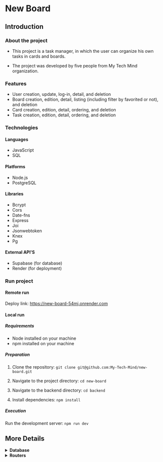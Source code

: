 # New Board

## Introduction

### About the project

- This project is a task manager, in which the user can organize his own tasks in cards and boards. 

- The project was developed by five people from My Tech Mind organization.

### Features

- User creation, update, log-in, detail, and deletion
- Board creation, edition, detail, listing (including filter by favorited or not), and deletion
- Card creation, edition, detail, ordering, and deletion
- Task creation, edition, detail, ordering, and deletion

### Technologies

#### Languages

- JavaScript
- SQL

#### Platforms

- Node.js
- PostgreSQL

#### Libraries

- Bcrypt
- Cors
- Date-fns
- Express
- Joi
- Jsonwebtoken
- Knex
- Pg

#### External API'S

- Supabase (for database)
- Render (for deployment)

### Run project

#### Remote run

Deploy link: https://new-board-54mj.onrender.com

#### Local run

##### Requirements

- Node installed on your machine
- npm installed on your machine

##### Preparation

1) Clone the repository: `git clone git@github.com:My-Tech-Mind/new-board.git`

2) Navigate to the project directory: `cd new-board`

3) Navigate to the backend directory: `cd backend`

4) Install dependencies: `npm install`


##### Execution

Run the development server: `npm run dev`

## More Details

<details>

<summary><strong>Database</strong></summary>

-   users
    - id
    - name 
    - email
    - password

-   boards
    - id
    - title
    - favorited
    - user_id
    - creation_date
    - update_date

-   cards
    - id
    - title
    - board_id
    - ordenation

-   tasks
    - id
    - title
    - description
    - card_id
    - ordenation

</details>

<details>

<summary><strong>Routers</strong></summary>

<details>

<summary><strong>Users</strong></summary>

#### Create user route: `[POST]/user`

Description: This route is used to create a user in the application.

Sent data: name, email, password

Return data: id, name, email

##### Example of Body Request (JSON)

```javascript
// POST/user
{
    "name": "testuser",
    "email": "testuser@email.com",
    "password": "*Testtest1"
}
```

##### Example of return

```javascript
// HTTP Status 201
{
    "id": 1,
    "name": "testuser",
    "email": "testuser@email.com",
}
```

#### Login user route: `[POST]/login`

Description: This route is used to log in a user in the application.

Sent data: email, password

Return data: user (id, name, email), token

##### Example of Body Request (JSON)

```javascript
// POST/login
{
    "email": "testuser@email.com",
    "password": "*Testtest1"
}
```

##### Example of return

```javascript
// HTTP Status 200
{
    "user": {
        "id": 1,
        "name": "testuser",
        "email": "testuser@email.com"
    },
    "token":
    "eyJhbGciOiJIUzI1NiIsInR5cCI6IkpXVCJ9.eyJpZCI6OSwiaWF0IjoxNzEyMjczMDg3LCJleHAiOjE3MTIzNTk0ODd9.geQfWbB2iEPXFH7rUMD_6MtMEDk1Ej_SLJKL7U9TwjA"
}
```
## All the subsquent routes need authentication

#### Update user route: `[PUT]/user`

Description: This route is used to update the data of a logged-in user in the application.

Sent data: name, email, password

Return data: id, name, email

##### Example of Body Request (JSON)

```javascript
// PUT/user
{
    "name": "testuser1",
    "email": "testuser1@email.com",
    "password": "*Testtest1"
}
```

##### Example of return

```javascript
// HTTP Status 200
{
    "id": 1,
    "name": "testuser1",
    "email": "testuser1@email.com",
}
```

#### Detail user route: `[GET]/user`

Description: This route is used to show the data of a logged-in user in the application.

Sent data: N/A

Return data: id, name, email

##### Example of Body Request (JSON)

```javascript
// GET/user
// No content in the request body
```

##### Example of return

```javascript
// HTTP Status 200
{
    "id": 1,
    "name": "testuser1",
    "email": "testuser1@email.com",
}
```

#### Delete user route: `[DELETE]/user`

Description: This route is used to delete the data of a logged-in user in the application.

Sent data: N/A

Return data: N/A

##### Example of Body Request (JSON)

```javascript
// DELETE/user
// No content in the request body
```

##### Example of return

```javascript
// HTTP Status 204
// No content in the return
```

</details>

<details>

<summary><b>Boards</b></summary>

#### Create board route: `[POST]/board`

Description: This route is used to create a board, with the initial cards cards (to, doing, done), for the logged-in user in the application.

Sent data: title, favorited

Return data: id, title, favorited, user_id, creation_date, update_date, cards (to, doing, done) with tasks []

##### Example of Body Request (JSON)

```javascript
// POST/board
{
    "title": "Week tasks",
    "favorited": "false"
}
```

##### Example of return

```javascript
// HTTP Status 201
{
	"id": 62,
	"title": "Week tasks",
	"favorited": false,
	"user_id": 9,
	"creation_date": "2024-04-15 20:37:47",
	"update_date": "2024-04-15 20:37:47",
	"cards": [
		{
			"id": 90,
			"title": "to do",
			"board_id": 62,
			"ordenation": 0,
			"tasks": []
		},
		{
			"id": 91,
			"title": "doing",
			"board_id": 62,
			"ordenation": 1,
			"tasks": []
		},
		{
			"id": 92,
			"title": "done",
			"board_id": 62,
			"ordenation": 2,
			"tasks": []
		}
	]
}
```

#### Edit board route: `[PUT]/board/:id`

Description: This route is used to edit a board owned by the logged-in user in the application.

Sent data: title, favorited

Return data: id, title, favorited, user_id, creation_date, update_date

##### Example of Body Request (JSON)

```javascript
// PUT/board/1
{
    "title": "Week tasks",
    "favorited": "true"
}
```

##### Example of return

```javascript
// HTTP Status 200
{
    "id": 1,
    "title": "Week tasks",
    "favorited": "true",
    "user_id": 2,
    "creation_date": "2024-03-23 15:21:57",
    "update_date": "2024-03-24 10:43:25"
}
```

#### Detail board route: `[GET]/board/:id`

Description: This route is used to show the data of a board owned by the logged-in user in the application.

Sent data: N/A

Return data: id, title, favorited, user_id, creation_date, update_date, cards (id, title, board_id, ordenation) with tasks (id, title, description, card_id, ordenation)

##### Example of Body Request (JSON)

```javascript
// GET/board/1
// No content in the request body
```

##### Example of return

```javascript
// HTTP Status 200
{
    "id": 1,
    "title": "Week tasks",
    "favorited": "true",
    "user_id": 2,
    "creation_date": "2024-03-23 15:21:57",
    "update_date": "2024-03-24 10:43:25",
    "cards": [
        {
        "id": 1,
        "title": "Home",
        "board_id": 1,
        "ordenation": 1,
        "tasks": [
            {
            "id": 1,
            "title": "Food",
            "description": "Prepare the week's meals",
            "card_id": 1,
            "ordenation": 1
            },
            {
            "id": 2,
            "title": "Cleaning",
            "description": "Clean the house",
            "card_id": 1,
            "ordenation": 2
            }
            ]
        },
        {
        "id": 2,
        "title": "Others",
        "board_id": 1,
        "ordenation": 2,
        "tasks": []
        }
    ]
}
```

#### List boards route: `[GET]/board` or `[GET]/board?favorited=true`

Description: This route is used to show the list of boards (or only the favorited ones), owned by the logged-in user in the application.

Sent data: N/A

Return data: boards owned by the logged-in user

##### Example of Body Request (JSON)

```javascript
// GET/board
// No content in the request body
```

##### Example of return

```javascript
// HTTP Status 200
[
    {
        "id": 1,
        "title": "Week tasks",
        "favorited": "true",
        "user_id": 2,
        "creation_date": "2024-03-23 15:21:57",
        "update_date": "2024-03-24 10:43:25"
    },
    {
        "id": 2,
        "title": "Monthly commitments",
        "favorited": "true",
        "user_id": 2,
        "creation_date": "2024-04-01 14:28:32",
        "update_date": "2024-04-01 14:28:32"
    }
]
```

#### Delete board route: `[DELETE]/board/:id`

Description: This route is used to delete a board owned by the logged-in user in the application.

Sent data: N/A

Return data: N/A

##### Example of Body Request (JSON)

```javascript
// DELETE/board/1
// No content in the request body
```

##### Example of return

```javascript
// HTTP Status 204
// No content in the return
```

</details>

<details>

<summary><b>Ordenate Cards</b></summary>

#### Ordenate card route: `[POST]/card/ordenation`

Description: This route is used to change the ordenation number (position) of a card owned by the logged-in user in the application.

Sent data: cardId, cardSourcePosition, cardDestinationPosition

Return data: N/A

##### Example of Body Request (JSON)

```javascript
// PUT/card/ordenation
{
    "cardSourcePosition": 6,
	"cardDestinationPosition": 3,
	"cardId": 87
}
```

##### Example of return

```javascript
// HTTP Status 204
// No content in the return
```
</details>

<details>

<summary><b>Ordenate Tasks</b></summary>

#### Ordenate task route: `[POST]/task/ordenation`

Description: Description: This route is used to change the ordenation number (position) of a task owned by the logged-in user in the application.

Sent data: taskSourcePosition, taskDestinationPosition, cardIdDestination, cardIdSource, taskId

Return data: N/A

##### Example of Body Request (JSON)

```javascript
// POST/task/ordenation
{
	"taskSourcePosition": 2,
    "taskDestinationPosition": 3,
	"cardIdDestination": 96,
	"cardIdSource": 97,
	"taskId": 102
}
```

##### Example of return

```javascript
// HTTP Status 204
// No content in the return
```

</details>

<details>

<summary><b>Cards</b></summary>

#### Card creation route: `[POST]/card`

Description: This route is used to create a card on the board owned by the logged-in user in the application.

Sent data: title, board_id

Return data: id, title, board_id, ordenation, tasks of the card (starts with [])

##### Example of Body Request (JSON)

```javascript
// POST/card
{
    "title": "test cards",
    "board_id": "64"
}
```

##### Example of return

```javascript
// HTTP Status 201
{
	"id": 110,
	"title": "test cards",
	"board_id": 64,
	"ordenation": 4,
	"tasks": []
}
```

#### Card edition route: `[PUT]/card/:id`

Description: This route is used to edit a card owned by the logged-in user in the application.

Sent data: title, board_id

Return data: id, title, board_id, ordenation, tasks of the card

##### Example of Body Request (JSON)

```javascript
// PUT/card/96
{
    "title": "Random tasks",
    "board_id": "61"
}
```

##### Example of return

```javascript
// HTTP Status 200
{
	"id": 96,
	"title": "Random tasks",
	"board_id": 61,
	"ordenation": 3,
	"tasks": [
		{
			"id": 102,
			"title": "Go to the gym",
			"description": "Observation: before the lunch",
			"card_id": 96,
			"ordenation": 0
		},
		{
			"id": 103,
			"title": "Buy groceries",
			"description": "Don't forget the fruits",
			"card_id": 96,
			"ordenation": 1
		},
		{
			"id": 104,
			"title": "Feed the cat",
			"description": "Observation: before the afternoon",
			"card_id": 96,
			"ordenation": 2
		}
	]
}
```

#### Detail card route: `[GET]/card/:id`

Description: This route is used to detail a card owned by the logged-in user in the application.

Sent data: N/A

Return data: id, title, board_id, ordenation, tasks of the card

##### Example of Body Request (JSON)

```javascript
// GET/card/96
// No content in the request body
```

##### Example of return

```javascript
// HTTP Status 200
{
	"id": 96,
	"title": "Random tasks",
	"board_id": 61,
	"ordenation": 3,
	"tasks": [
		{
			"id": 102,
			"title": "Go to the gym",
			"description": "Observation: before the lunch",
			"card_id": 96,
			"ordenation": 0
		},
		{
			"id": 103,
			"title": "Buy groceries",
			"description": "Don't forget the fruits",
			"card_id": 96,
			"ordenation": 1
		},
		{
			"id": 104,
			"title": "Feed the cat",
			"description": "Observation: before the afternoon",
			"card_id": 96,
			"ordenation": 2
		}
	]
}
```

#### Delete card route: `[DELETE]/card/:id`

Description: This route is used to delete a card owned by the logged-in user in the application.

Sent data: N/A

Return data: N/A

##### Example of Body Request (JSON)

```javascript
// DELETE/card/45
// No content in the request body
```

##### Example of return

```javascript
// HTTP Status 204
// No content in the return
```

</details>

<details>

<summary><b>Tasks</b></summary>

#### Task creation route: `[POST]/task`

Description: This route is used to create a task on the card owned by the logged-in user in the application.

Sent data: title, description, card_id

Return data: id, title, description, card_id, ordenation

##### Example of Body Request (JSON)

```javascript
// POST/task
{
    "title": "Review annotations",
    "description": "Read portuguese and math annotations "
    "card_id": "96"
}
```

##### Example of return

```javascript
// HTTP Status 201
{
	"id": 104,
	"title": "Review annotations",
	"description": "Read portuguese and math annotations ",
	"card_id": 96,
	"ordenation": 2
}
```

#### Task edition route: `[PUT]/task/:id`

Description: This route is used to edit a task owned by the logged-in user in the application.

Sent data: title, description, card_id

Return data: id, title, description, card_id, ordenation

##### Example of Body Request (JSON)

```javascript
// PUT/task/80
{
    "title": "Do the homework",
	"description": "Finish at least 5 exercises",
	"card_id": 45
}
```

##### Example of return

```javascript
// HTTP Status 200
{
	"id": 80,
    "title": "Do the homework",
	"description": "Finish at least 5 exercises",
	"card_id": 45
	"ordenation": 2
}
```

#### Detail task route: `[GET]/task/:id`

Description: This route is used to detail a task owned by the logged-in user in the application.

Sent data: N/A

Return data: id, title, description, card_id, ordenation

##### Example of Body Request (JSON)

```javascript
// GET/task/80
// No content in the request body
```

##### Example of return

```javascript
// HTTP Status 200
{
	"id": 80,
    "title": "Do the homework",
	"description": "Finish at least 5 exercises",
	"card_id": 45
	"ordenation": 2
}
```

#### Delete task route: `[DELETE]/task/:id`

Description: This route is used to delete a task owned by the logged-in user in the application.

Sent data: N/A

Return data: N/A

##### Example of Body Request (JSON)

```javascript
// DELETE/task/78
// No content in the request body 
```

##### Example of return

```javascript
// HTTP Status 204
// No content in the return
```
</details>

</details>
